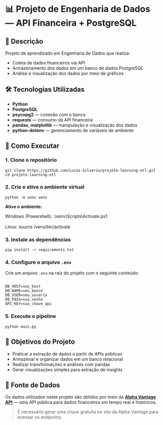 # 📊 Projeto de Engenharia de Dados — API Financeira + PostgreSQL

## 🧾 Descrição

Projeto de aprendizado em Engenharia de Dados que realiza:

- Coleta de dados financeiros via API
- Armazenamento dos dados em um banco de dados PostgreSQL
- Análise e visualização dos dados por meio de gráficos

## 🛠️ Tecnologias Utilizadas

- **Python**
- **PostgreSQL**
- **psycopg2** — conexão com o banco
- **requests** — consumo da API financeira
- **pandas**, **matplotlib** — manipulação e visualização dos dados
- **python-dotenv** — gerenciamento de variáveis de ambiente

## 🚀 Como Executar

### 1. Clone o repositório

``` 
git clone https://github.com/Lucas-Silverio/projeto-learning-etl.git
cd projeto-learning-etl
```
### 2. Crie e ative o ambiente virtual
```
python -m venv venv
```
**Ative o ambiente:**

Windows (Powershell): .\venv\Scripts\Activate.ps1
<br><br>
Linux: source /venv/bin/activate

### 3. Instale as dependências
```
pip install -r requirements.txt
```

### 4. Configure o arquivo `.env`

Crie um arquivo `.env` na raiz do projeto com o seguinte conteúdo:
```

DB_HOST=seu_host
DB_NAME=seu_banco
DB_USER=seu_usuario
DB_PASS=sua_senha
API_KEY=sua_chave_api
```
### 5. Execute o pipeline
```
python main.py
```

## 🎯 Objetivos do Projeto

- Praticar a extração de dados a partir de APIs públicas
- Armazenar e organizar dados em um banco relacional
- Realizar transformações e análises com pandas
- Gerar visualizações simples para extração de insights

## 📎 Fonte de Dados

Os dados utilizados neste projeto são obtidos por meio da **[Alpha Vantage API](https://www.alphavantage.co/)** — uma API pública para dados financeiros em tempo real e históricos.

> É necessário gerar uma chave gratuita no site da Alpha Vantage para acessar os endpoints.
